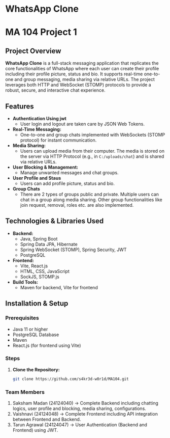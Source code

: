 # WhatsApp Clone 
# MA 104 Project 1

## Project Overview
**WhatsApp Clone** is a full-stack messaging application that replicates the core functionalities of WhatsApp where each user can create their profile including their profile picture, status and bio. It supports real-time one-to-one and group messaging, media sharing via relative URLs. The project leverages both HTTP and WebSocket (STOMP) protocols to provide a robust, secure, and interactive chat experience.

## Features
- **Authentication Using jwt**
   - User login and logout are taken care by JSON Web Tokens.
- **Real-Time Messaging:**  
  - One-to-one and group chats implemented with WebSockets (STOMP protocol) for instant communication.
- **Media Sharing:**  
  - Users can upload media from their computer. The media is stored on the server via HTTP Protocol (e.g., in `C:/uploads/chat`) and is shared via relative URLs.
- **User Blocking & Management:**  
  - Manage unwanted messages and chat groups.
- **User Profile and Staus**
  - Users can add profile picture, status and bio.
- **Group Chats**
  - There are 2 types of groups public and private. Multiple users can chat in a group along media sharing. Other group functionalities like join request, removal, roles etc. are also implemented.

## Technologies & Libraries Used
- **Backend:**  
  - Java, Spring Boot
  - Spring Data JPA, Hibernate
  - Spring WebSocket (STOMP), Spring Security, JWT  
  - PostgreSQL  
- **Frontend:**  
  - Vite, React.js  
  - HTML, CSS, JavaScript  
  - SockJS, STOMP.js   
- **Build Tools:**  
  - Maven for backend, Vite for frontend

## Installation & Setup

### Prerequisites
- Java 11 or higher
- PostgreSQL Database
- Maven
- React.js (for frontend using Vite)

### Steps

1. **Clone the Repository:**
   ```bash
   git clone https://github.com/s4kr3d-w0r1d/MA104.git

### Team Members

1. Saksham Madan (24124040) -> Complete Backend including chatting logics, user profile and blocking, media sharing, configurations.
2. Vaishnavi (24124048) -> Complete Frontend including API integration between Frontend and Backend.
3. Tarun Agrawal (24124047) -> User Authentication (Backend and Frontend) using JWT.

